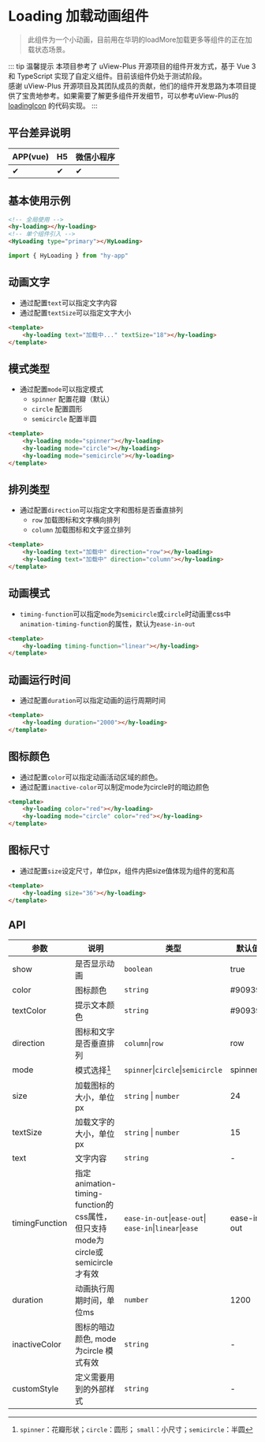 # Loading 加载动画组件
> 此组件为一个小动画，目前用在华玥的loadMore加载更多等组件的正在加载状态场景。

::: tip 温馨提示
本项目参考了 uView-Plus 开源项目的组件开发方式，基于 Vue 3 和 TypeScript 实现了自定义组件。目前该组件仍处于测试阶段。<br>
感谢 uView-Plus 开源项目及其团队成员的贡献，他们的组件开发思路为本项目提供了宝贵地参考。如果需要了解更多组件开发细节，可以参考uView-Plus的 [loadingIcon](https://uiadmin.net/uview-plus/components/loadingIcon.html) 的代码实现。
:::

## 平台差异说明

| APP(vue) | H5 | 微信小程序 |
|----------|----|-------|
| ✔        | ✔  | ✔     |

## 基本使用示例

```html
<!-- 全局使用 -->
<hy-loading></hy-loading>
<!-- 单个组件引入 -->
<HyLoading type="primary"></HyLoading>
```
```ts
import { HyLoading } from "hy-app"
```

## 动画文字
- 通过配置`text`可以指定文字内容
- 通过配置`textSize`可以指定文字大小
```html
<template>
    <hy-loading text="加载中..." textSize="18"></hy-loading>
</template>
```

## 模式类型
- 通过配置`mode`可以指定模式
  - `spinner` 配置花瓣（默认）
  - `circle` 配置圆形
  - `semicircle` 配置半圆
```html
<template>
    <hy-loading mode="spinner"></hy-loading>
    <hy-loading mode="circle"></hy-loading>
    <hy-loading mode="semicircle"></hy-loading>
</template>
```

## 排列类型
- 通过配置`direction`可以指定文字和图标是否垂直排列
  - `row` 加载图标和文字横向排列
  - `column` 加载图标和文字竖立排列
```html
<template>
    <hy-loading text="加载中" direction="row"></hy-loading>
    <hy-loading text="加载中" direction="column"></hy-loading>
</template>
```

## 动画模式
- `timing-function`可以指定`mode`为`semicircle`或`circle`时动画里css中`animation-timing-function`的属性，默认为`ease-in-out`
```html
<template>
    <hy-loading timing-function="linear"></hy-loading>
</template>
```

## 动画运行时间
- 通过配置`duration`可以指定动画的运行周期时间
```html
<template>
    <hy-loading duration="2000"></hy-loading>
</template>
```

## 图标颜色
- 通过配置`color`可以指定动画活动区域的颜色。
- 通过配置`inactive-color`可以制定mode为circle时的暗边颜色
```html
<template>
    <hy-loading color="red"></hy-loading>
    <hy-loading mode="circle" color="red"></hy-loading>
</template>
```

## 图标尺寸
- 通过配置`size`设定尺寸，单位px，组件内把size值体现为组件的宽和高
```html
<template>
    <hy-loading size="36"></hy-loading>
</template>
```

## API

| 参数             | 说明                                                              | 类型                                                      | 默认值         |
|----------------|-----------------------------------------------------------------|---------------------------------------------------------|-------------|
| show           | 是否显示动画                                                          | `boolean`                                               | true        |
| color          | 图标颜色                                                            | `string`                                                | #909399     |
| textColor      | 提示文本颜色                                                          | `string`                                                | #909399     |
| direction      | 图标和文字是否垂直排列                                                     | `column`\|`row`                                         | row         |
| mode           | 模式选择[^1]                                                        | `spinner`\|`circle`\|`semicircle`                       | spinner     |
| size           | 加载图标的大小，单位px                                                    | `string` \| `number`                                    | 24          |
| textSize       | 加载文字的大小，单位px                                                    | `string` \| `number`                                    | 15          |
| text           | 文字内容                                                            | `string`                                                | -           |
| timingFunction | 指定animation-timing-function的css属性，但只支持mode为circle或semicircle才有效 | `ease-in-out`\|`ease-out`\| `ease-in`\|`linear`\|`ease` | ease-in-out |
| duration       | 动画执行周期时间，单位ms                                                   | `number`                                                | 1200        |
| inactiveColor  | 图标的暗边颜色, mode为circle 模式有效                                       | `string`                                                | -           |
| customStyle    | 定义需要用到的外部样式                                                     | `string`                                                | -           |


[^1]: `spinner`：花瓣形状；`circle`：圆形； `small`：小尺寸；`semicircle`：半圆

<demo-model url="pages/components/loading/loading"></demo-model>